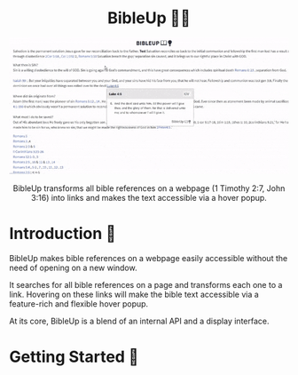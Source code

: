 ﻿<h1 align="center">BibleUp 📖💡</h1>
<img src="./docs/asset/illustration.gif" />
<p align="center">
BibleUp transforms all bible references on a webpage (1 Timothy 2:7, John 3:16) into links and makes the text accessible via a hover popup.<br>
</p>

	
# Introduction 💫
BibleUp makes bible references on a webpage easily accessible without the need of opening on a new window.

It searches for all bible references on a page and transforms each one to a link. Hovering on these links will make the bible text accessible via a feature-rich and flexible hover popup.

At its core, BibleUp is a blend of an internal API and a display interface.

# Getting Started 🚀
## <script> include
To integrate BibleUp using the script tag, put the following code at the bottom of ```body``` 
```javascript
<script src="cdn.jsdelivr.net/npm/bibleup"></script>
```
## ES Module
BibleUp also ships with native ES module build.
Simply import BibleUp from the module.
```javascript
import BibleUp from "https://skypack.com/bibleup
```
## NPM
Install package locally from NPM
```
$ npm install bibleup
```

# Usage ⚡
After installing, create a BibleUp instance and call the ```create``` method.
```javascript
let body = document.querySelector(body);
let bibleup = new BibleUp(body);
bibleup.create();
```

A BibleUp instance accepts two arguments: 
- The selector: A typical HTMLElement
- An object that defines BibleUp behaviour

```javascript
let bibleup = new BibleUp(body, {
// default values
version: 'kjv',
linkStyle: 'classic',
popup: 'classic',
darkTheme: false,
bu_ignore: ['H1', 'H2', 'H3', 'H4', 'H5', 'H6', 'IMG', 'A'],
bu_allow: []
});
```

## Options
### ```version```
The Bible version to display on hover. BibleUp currently supports only 5 versions: KJV, ASV, BBE, WEB and YLT<br>
Default: ```kjv```

### ```linkStyle```
BibleUp ships with different link styles: ```classic```, ```underline```, ```style1```, ```style2```<br>
Default: ```classic```

You can replace these with your custom css style. Use the following selector
```css
#bu-link-all.bu-link.myStyle {
color: blue;
}
```
```javascript
let bibleup = new BibleUp(body, {
linkStyle: 'myStyle'
})
```

### ```darkTheme```
A boolean to toggle dark theme on popup<br>
Default: ```false```

### ```popup```
BibleUp popup style. Check out the [Themes documentation](./docs/themes.md) for a list of popup styles<br>
Default: ```classic```

### ```bu_allow```
BibleUp ignores bible references on the following elements by default: h1-h6, img, a, input, select, textarea, script. <br
Use this option to look up bible references on certain elements.
<br>
Type: array
```javascript
let bibleup = new BibleUp(body, {
bu_allow: ['H4','H5'] //allow references on h4 and h5 tags
})
```

## Methods
### ```create()```
Put BibleUp to work using the ```create()``` method. This method doesn't accept any argument.

### ```getOptions()```
A getter method that returns all active BibleUp options. Use ```JSON.stringify()``` to parse to string
```javascript
console.log(bibleup.getOptions) //[object Object]
```

# Behaviour
Check out all book abbreviations, their aliases and guidelines here: [Bible citations](./docs/guidelines.md)

The following are tested bible citations:
John 3:16 ✔️<br>
Romans 4:5-6 ✔️<br>
Acts 1:8, 10, 12 ✔️<br>
Jn. 3:3, 6-9 ✔️<br>
1 cor 1:1 ❌  1 Cor 1:1 ✔️<br>

All bible books must start with a capital letter. Check the [guidelines](./docs/guidelines.md) for more details

# Contributions
Push requests and issues are always welcomed.<br>
Kindly make sure you state the specifics in details, whether a bug, feature requests or a fix.<br>
Thank you!


